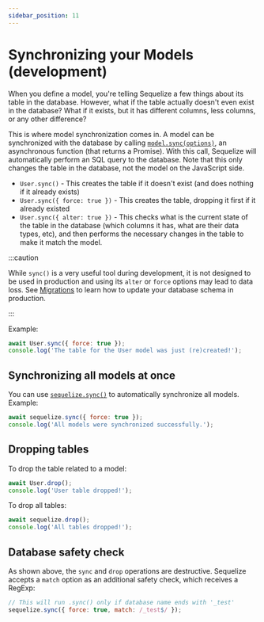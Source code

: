 ```yaml
---
sidebar_position: 11
---
```


# Synchronizing your Models (development)

When you define a model, you're telling Sequelize a few things about its table in the database. However, what if the table actually doesn't even exist in the database? What if it exists, but it has different columns, less columns, or any other difference?

This is where model synchronization comes in. A model can be synchronized with the database by calling [`model.sync(options)`](pathname:///api/v7/classes/_sequelize_core.index.Model.html#sync),
an asynchronous function (that returns a Promise). With this call, Sequelize will automatically perform an SQL query to the database.
Note that this only changes the table in the database, not the model on the JavaScript side.

- `User.sync()` - This creates the table if it doesn't exist (and does nothing if it already exists)
- `User.sync({ force: true })` - This creates the table, dropping it first if it already existed
- `User.sync({ alter: true })` - This checks what is the current state of the table in the database (which columns it has, what are their data types, etc), and then performs the necessary changes in the table to make it match the model.

:::caution

While `sync()` is a very useful tool during development, it is not designed to be used in production and using its `alter` or `force` options may lead to data loss.
See [Migrations](./migrations.md) to learn how to update your database schema in production.

:::

Example:

```js
await User.sync({ force: true });
console.log('The table for the User model was just (re)created!');
```

## Synchronizing all models at once

You can use [`sequelize.sync()`](pathname:///api/v7/classes/_sequelize_core.index.Sequelize.html#sync) to automatically synchronize all models. Example:

```js
await sequelize.sync({ force: true });
console.log('All models were synchronized successfully.');
```

## Dropping tables

To drop the table related to a model:

```js
await User.drop();
console.log('User table dropped!');
```

To drop all tables:

```js
await sequelize.drop();
console.log('All tables dropped!');
```

## Database safety check

As shown above, the `sync` and `drop` operations are destructive. Sequelize accepts a `match` option as an additional safety check, which receives a RegExp:

```js
// This will run .sync() only if database name ends with '_test'
sequelize.sync({ force: true, match: /_test$/ });
```
